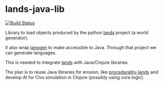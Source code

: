 lands-java-lib
==============

[![Build Status](https://travis-ci.org/ftomassetti/lands-java-lib.svg?branch=master)](https://travis-ci.org/ftomassetti/lands-java-lib)

Library to load objects produced by the python [lands](https://github.com/ftomassetti/lands) project (a world generator).

It also wrap [langgen](https://github.com/ftomassetti/langgen) to make accessible to Java. Through that project we can generate languages.

This is needed to integrate [lands](https://github.com/ftomassetti/lands) with Java/Clojure libraries.

The plan is to reuse Java libraries for erosion, like [procedurality-lands](https://github.com/ftomassetti/procedurality-lands) and develop AI for Civs simulation in Clojure (possibly using core.logic).
